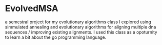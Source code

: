 # EvolvedMSA

a semestral project for my evolutionary algorithms class
I explored using simmulated annealing and evolutionary algorithms for aligning multiple dna sequences / improving existing alignments.
I used this class as a opoturnity to learn a bit about the go programming language.


